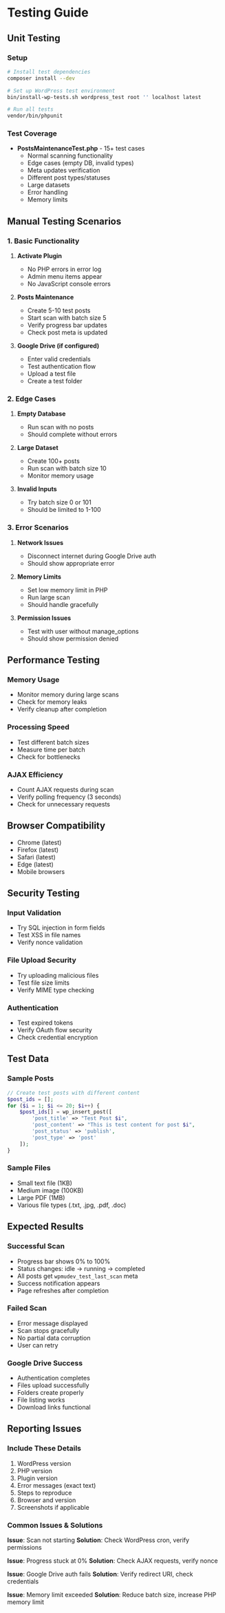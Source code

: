 # Testing Guide

## Unit Testing

### Setup
```bash
# Install test dependencies
composer install --dev

# Set up WordPress test environment
bin/install-wp-tests.sh wordpress_test root '' localhost latest

# Run all tests
vendor/bin/phpunit
```

### Test Coverage
- **PostsMaintenanceTest.php** - 15+ test cases
  - Normal scanning functionality
  - Edge cases (empty DB, invalid types)
  - Meta updates verification
  - Different post types/statuses
  - Large datasets
  - Error handling
  - Memory limits

## Manual Testing Scenarios

### 1. Basic Functionality
1. **Activate Plugin**
   - No PHP errors in error log
   - Admin menu items appear
   - No JavaScript console errors

2. **Posts Maintenance**
   - Create 5-10 test posts
   - Start scan with batch size 5
   - Verify progress bar updates
   - Check post meta is updated

3. **Google Drive (if configured)**
   - Enter valid credentials
   - Test authentication flow
   - Upload a test file
   - Create a test folder

### 2. Edge Cases
1. **Empty Database**
   - Run scan with no posts
   - Should complete without errors

2. **Large Dataset**
   - Create 100+ posts
   - Run scan with batch size 10
   - Monitor memory usage

3. **Invalid Inputs**
   - Try batch size 0 or 101
   - Should be limited to 1-100

### 3. Error Scenarios
1. **Network Issues**
   - Disconnect internet during Google Drive auth
   - Should show appropriate error

2. **Memory Limits**
   - Set low memory limit in PHP
   - Run large scan
   - Should handle gracefully

3. **Permission Issues**
   - Test with user without manage_options
   - Should show permission denied

## Performance Testing

### Memory Usage
- Monitor memory during large scans
- Check for memory leaks
- Verify cleanup after completion

### Processing Speed
- Test different batch sizes
- Measure time per batch
- Check for bottlenecks

### AJAX Efficiency
- Count AJAX requests during scan
- Verify polling frequency (3 seconds)
- Check for unnecessary requests

## Browser Compatibility
- Chrome (latest)
- Firefox (latest)
- Safari (latest)
- Edge (latest)
- Mobile browsers

## Security Testing

### Input Validation
- Try SQL injection in form fields
- Test XSS in file names
- Verify nonce validation

### File Upload Security
- Try uploading malicious files
- Test file size limits
- Verify MIME type checking

### Authentication
- Test expired tokens
- Verify OAuth flow security
- Check credential encryption

## Test Data

### Sample Posts
```php
// Create test posts with different content
$post_ids = [];
for ($i = 1; $i <= 20; $i++) {
    $post_ids[] = wp_insert_post([
        'post_title' => "Test Post $i",
        'post_content' => "This is test content for post $i",
        'post_status' => 'publish',
        'post_type' => 'post'
    ]);
}
```

### Sample Files
- Small text file (1KB)
- Medium image (100KB)
- Large PDF (1MB)
- Various file types (.txt, .jpg, .pdf, .doc)

## Expected Results

### Successful Scan
- Progress bar shows 0% to 100%
- Status changes: idle → running → completed
- All posts get `wpmudev_test_last_scan` meta
- Success notification appears
- Page refreshes after completion

### Failed Scan
- Error message displayed
- Scan stops gracefully
- No partial data corruption
- User can retry

### Google Drive Success
- Authentication completes
- Files upload successfully
- Folders create properly
- File listing works
- Download links functional

## Reporting Issues

### Include These Details
1. WordPress version
2. PHP version
3. Plugin version
4. Error messages (exact text)
5. Steps to reproduce
6. Browser and version
7. Screenshots if applicable

### Common Issues & Solutions

**Issue**: Scan not starting
**Solution**: Check WordPress cron, verify permissions

**Issue**: Progress stuck at 0%
**Solution**: Check AJAX requests, verify nonce

**Issue**: Google Drive auth fails
**Solution**: Verify redirect URI, check credentials

**Issue**: Memory limit exceeded
**Solution**: Reduce batch size, increase PHP memory limit

